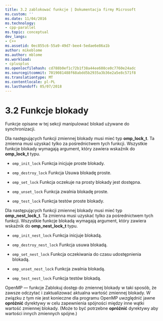 ```yaml
---
title: 3.2 zablokować funkcje | Dokumentacja firmy Microsoft
ms.custom: ''
ms.date: 11/04/2016
ms.technology:
- cpp-parallel
ms.topic: conceptual
dev_langs:
- C++
ms.assetid: 0ec855c6-55a9-49d7-bee4-5edae6e86a1b
author: mikeblome
ms.author: mblome
ms.workload:
- cplusplus
ms.openlocfilehash: cd788b0ef1c72b1f38a44ee608ce0c7760e24adc
ms.sourcegitcommit: 7019081488f68abdd5b2935a3b36e2a5e8c571f8
ms.translationtype: MT
ms.contentlocale: pl-PL
ms.lasthandoff: 05/07/2018
---
```

# <a name="32-lock-functions"></a>3.2 Funkcje blokady
Funkcje opisane w tej sekcji manipulować blokad używane do synchronizacji.  
  
 Dla następujących funkcji zmiennej blokady musi mieć typ **omp_lock_t**. Ta zmienna musi uzyskać tylko za pośrednictwem tych funkcji. Wszystkie funkcje blokady wymagają argument, który zawiera wskaźnik do **omp_lock_t** typu.  
  
-   `omp_init_lock` Funkcja inicjuje proste blokady.  
  
-   `omp_destroy_lock` Funkcja Usuwa blokadę proste.  
  
-   `omp_set_lock` Funkcja oczekuje na prosty blokady jest dostępna.  
  
-   `omp_unset_lock` Funkcja zwalnia blokadę proste.  
  
-   `omp_test_lock` Funkcja testów proste blokady.  
  
 Dla następujących funkcji zmiennej blokady musi mieć typ **omp_nest_lock_t**.  Ta zmienna musi uzyskać tylko za pośrednictwem tych funkcji. Wszystkie funkcje blokadą wymagają argument, który zawiera wskaźnik do **omp_nest_lock_t** typu.  
  
-   `omp_init_nest_lock` Funkcja inicjuje blokadą.  
  
-   `omp_destroy_nest_lock` Funkcja usuwa blokadą.  
  
-   `omp_set_nest_lock` Funkcja oczekiwania do czasu udostępnienia blokadą.  
  
-   `omp_unset_nest_lock` Funkcja zwalnia blokadą.  
  
-   `omp_test_nest_lock` Funkcja testów blokadą.  
  
 OpenMP — funkcje Zablokuj dostęp do zmiennej blokady w taki sposób, że zawsze odczytać i zaktualizować aktualna wartość zmiennej blokady. W związku z tym nie jest konieczne dla programu OpenMP uwzględnić jawne **opróżnić** dyrektywy w celu zapewnienia spójności między inne wątki wartość zmiennej blokady. (Może to być potrzebne **opróżnić** dyrektywy aby wartości innych zmiennych spójne.)